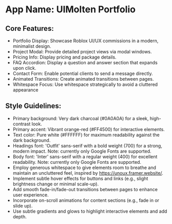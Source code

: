# **App Name**: UIMolten Portfolio

## Core Features:

- Portfolio Display: Showcase Roblox UI/UX commissions in a modern, minimalist design.
- Project Modal: Provide detailed project views via modal windows.
- Pricing Info: Display pricing and package details.
- FAQ Accordion: Display a question and answer section that expands upon click.
- Contact Form: Enable potential clients to send a message directly.
- Animated Transitions: Create animated transitions between pages.
- Whitespace Focus: Use whitespace strategically to avoid a cluttered appearance

## Style Guidelines:

- Primary background: Very dark charcoal (#0A0A0A) for a sleek, high-contrast look.
- Primary accent: Vibrant orange-red (#FF4500) for interactive elements.
- Text color: Pure white (#FFFFFF) for maximum readability against the dark background.
- Headings font: 'Outfit' sans-serif with a bold weight (700) for a strong, modern impact. Note: currently only Google Fonts are supported.
- Body font: 'Inter' sans-serif with a regular weight (400) for excellent readability. Note: currently only Google Fonts are supported.
- Employ generous whitespace to give elements room to breathe and maintain an uncluttered feel, inspired by https://unoux.framer.website/.
- Implement subtle hover effects for buttons and links (e.g., slight brightness change or minimal scale-up).
- Add smooth fade-in/fade-out transitions between pages to enhance user experience.
- Incorporate on-scroll animations for content sections (e.g., fade in or slide up).
- Use subtle gradients and glows to highlight interactive elements and add depth.